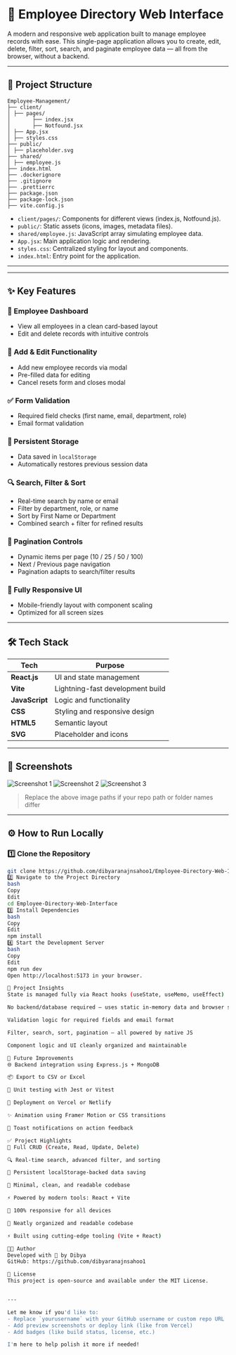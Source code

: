 # 👥 Employee Directory Web Interface

A modern and responsive web application built to manage employee records with ease. This single-page application allows you to create, edit, delete, filter, sort, search, and paginate employee data — all from the browser, without a backend.

---

## 📁 Project Structure
```
Employee-Management/
├── client/
│ ├── pages/
│       ├── index.jsx
│       ├── Notfound.jsx
│ ├── App.jsx
│ ├── styles.css
├── public/
│ ├── placeholder.svg
├── shared/
│ ├── employee.js
├── index.html
├── .dockerignore
├── .gitignore
├── .prettierrc
├── package.json
├── package-lock.json
├── vite.config.js
```
- `client/pages/`: Components for different views (index.js, Notfound.js).
- `public/`: Static assets (icons, images, metadata files).
- `shared/employee.js`: JavaScript array simulating employee data.
- `App.jsx`: Main application logic and rendering.
- `styles.css`: Centralized styling for layout and components.
- `index.html`: Entry point for the application.

---
---

## ✨ Key Features

### 🔹 Employee Dashboard
- View all employees in a clean card-based layout
- Edit and delete records with intuitive controls

### 🧾 Add & Edit Functionality
- Add new employee records via modal
- Pre-filled data for editing
- Cancel resets form and closes modal

### ✅ Form Validation
- Required field checks (first name, email, department, role)
- Email format validation

### 💾 Persistent Storage
- Data saved in `localStorage`
- Automatically restores previous session data

### 🔍 Search, Filter & Sort
- Real-time search by name or email
- Filter by department, role, or name
- Sort by First Name or Department
- Combined search + filter for refined results

### 📄 Pagination Controls
- Dynamic items per page (10 / 25 / 50 / 100)
- Next / Previous page navigation
- Pagination adapts to search/filter results

### 📱 Fully Responsive UI
- Mobile-friendly layout with component scaling
- Optimized for all screen sizes

---

## 🛠️ Tech Stack

| Tech            | Purpose                             |
|-----------------|-------------------------------------|
| **React.js**    | UI and state management             |
| **Vite**        | Lightning-fast development build    |
| **JavaScript**  | Logic and functionality             |
| **CSS**         | Styling and responsive design       |
| **HTML5**       | Semantic layout                     |
| **SVG**         | Placeholder and icons               |

---

## 📸 Screenshots

![Screenshot 1](https://github.com/dibyaranajnsahoo1/Employee-Directory-Web-Interface/blob/main/screenshots/Screenshot1.png?raw=true)
![Screenshot 2](https://github.com/dibyaranajnsahoo1/Employee-Directory-Web-Interface/blob/main/screenshots/Screenshot2.png?raw=true)
![Screenshot 3](https://github.com/dibyaranajnsahoo1/Employee-Directory-Web-Interface/blob/main/screenshots/Screenshot3.png?raw=true)

> Replace the above image paths if your repo path or folder names differ

---

## ⚙️ How to Run Locally

### 1️⃣ Clone the Repository

```bash
git clone https://github.com/dibyaranajnsahoo1/Employee-Directory-Web-Interface.git
2️⃣ Navigate to the Project Directory
bash
Copy
Edit
cd Employee-Directory-Web-Interface
3️⃣ Install Dependencies
bash
Copy
Edit
npm install
4️⃣ Start the Development Server
bash
Copy
Edit
npm run dev
Open http://localhost:5173 in your browser.

📌 Project Insights
State is managed fully via React hooks (useState, useMemo, useEffect)

No backend/database required – uses static in-memory data and browser storage

Validation logic for required fields and email format

Filter, search, sort, pagination – all powered by native JS

Component logic and UI cleanly organized and maintainable

🔮 Future Improvements
🌐 Backend integration using Express.js + MongoDB

📦 Export to CSV or Excel

🧪 Unit testing with Jest or Vitest

🚀 Deployment on Vercel or Netlify

✨ Animation using Framer Motion or CSS transitions

🔔 Toast notifications on action feedback

✅ Project Highlights
🔄 Full CRUD (Create, Read, Update, Delete)

🔍 Real-time search, advanced filter, and sorting

💾 Persistent localStorage-backed data saving

🧼 Minimal, clean, and readable codebase

⚡ Powered by modern tools: React + Vite

📱 100% responsive for all devices

🧼 Neatly organized and readable codebase

⚡ Built using cutting-edge tooling (Vite + React)

👨‍💻 Author
Developed with 💙 by Dibya
GitHub: https://github.com/dibyaranajnsahoo1

📝 License
This project is open-source and available under the MIT License.


---

Let me know if you'd like to:
- Replace `yourusername` with your GitHub username or custom repo URL
- Add preview screenshots or deploy link (like from Vercel)
- Add badges (like build status, license, etc.)

I'm here to help polish it more if needed!
